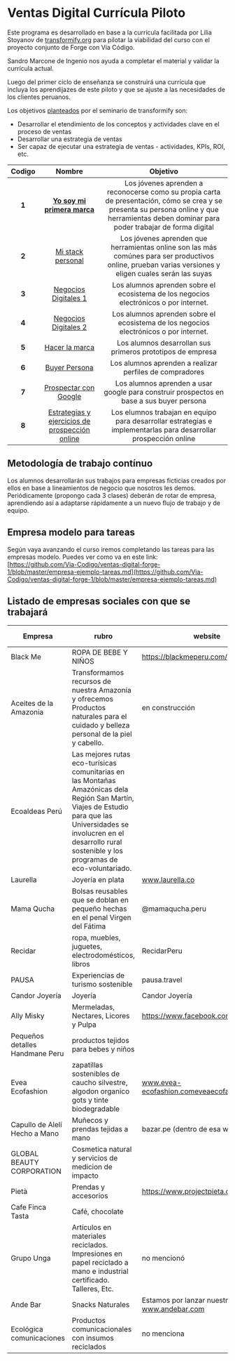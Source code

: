 # Ventas Digital Currícula Piloto

Este programa es desarrollado en base a la currícula facilitada por Lilia Stoyanov de [transformify.org](https://transformify.org)
para pilotar la viabilidad del curso con el proyecto conjunto de Forge con Vía Código.

Sandro Marcone de Ingenio nos ayuda a completar el material y validar la currícula actual.

Luego del primer ciclo de enseñanza se construirá una currícula que incluya los aprendijazes de este piloto y
que se ajuste a las necesidades de los clientes peruanos.

Los objetivos [planteados](https://drive.google.com/open?id=1-yiPAuJs5_cEQ3cwX3yFuu0sYhJ-qTQO) por el seminario de transformify son:

- Desarrollar el etendimiento de los conceptos y actividades clave en el proceso de ventas
- Desarrollar una estrategia de ventas
- Ser capaz de ejecutar una estrategia de ventas - actividades, KPIs, ROI, etc.

| **Codigo** |                                                                                               **Nombre**                                                                                               |                                                                                        **Objetivo**                                                                                         |
| :--------: | :----------------------------------------------------------------------------------------------------------------------------------------------------------------------------------------------------: | :-----------------------------------------------------------------------------------------------------------------------------------------------------------------------------------------: |
|   **1**    |                    [**Yo soy mi primera marca**](https://github.com/Via-Codigo/ventas-digital-forge-1/blob/master/1.%20Yo%20soy%20mi%20primera%20marca/yo-soy-mi-primera-marca.md)                     | Los jóvenes aprenden a reconocerse como su propia carta de presentación, cómo se crea y se presenta su persona online y que herramientas deben dominar para poder trabajar de forma digital |
|   **2**    |                                   [Mi stack personal](https://github.com/Via-Codigo/ventas-digital-forge-1/blob/master/2.%20Mi%20stack%20personal/stack-personal.md)                                   |                   Los jóvenes aprenden que herramientas online son las más comúnes para ser productivos online, prueban varias versiones y eligen cuales serán las suyas                    |
|   **3**    |                                [Negocios Digitales 1](https://github.com/Via-Codigo/ventas-digital-forge-1/blob/master/3.%20Negocios%20Digitales/negocios-digitales.md)                                |                                                    Los alumnos aprenden sobre el ecosistema de los negocios electrónicos o por internet.                                                    |
|   **4**    |                             [Negocios Digitales 2](https://github.com/Via-Codigo/ventas-digital-forge-1/blob/master/4.%20Negocios%20Digitales%202/negocios-digitales-2.md)                             |                                                    Los alumnos aprenden sobre el ecosistema de los negocios electrónicos o por internet.                                                    |
|   **5**    |                            [Hacer la marca](https://github.com/Via-Codigo/ventas-digital-forge-1/blob/master/5.%20Hacer%20la%20Marca%20-%20Empresa/hacer-marca-empresa.md)                             |                                                                 Los alumnos desarrollan sus primeros prototipos de empresa                                                                  |
|   **6**    |                                        [Buyer Persona](https://github.com/Via-Codigo/ventas-digital-forge-1/blob/master/6.%20Buyer%20Persona/guia-de-clase.md)                                         |                                                                   Los alumnos aprenden a realizar perfiles de compradores                                                                   |
|   **7**    |                               [Prospectar con Google](https://github.com/Via-Codigo/ventas-digital-forge-1/blob/master/7.%20Prospectar%20con%20Google/guia-de-clase.md)                                |                                                  Los alumnos aprenden a usar google para construir prospectos en base a sus buyer persona                                                   |
|   **8**    | [Estrategias y ejercicios de prospección online](https://github.com/Via-Codigo/ventas-digital-forge-1/blob/master/8.%20Estrategias%20y%20ejercicios%20de%20prospecci%C3%B3n%20online/guia-de-clase.md) |                                      Los elumnos trabajan en equipo para desarrollar estrategias e implementarlas para desarrollar prospección online                                       |

## Metodología de trabajo contínuo

Los alumnos desarrollarán sus trabajos para empresas ficticias creados por ellos en base a lineamientos de negocio que nosotros les demos.
Periódicamente (propongo cada 3 clases) deberán de rotar de empresa, aprendiendo así a adaptarse rápidamente a un nuevo flujo de trabajo y de equipo.

## Empresa modelo para tareas

Según vaya avanzando el curso iremos completando las tareas para las empresas modelo.
Puedes ver como va en este link: [https://github.com/Via-Codigo/ventas-digital-forge-1/blob/master/empresa-ejemplo-tareas.md](https://github.com/Via-Codigo/ventas-digital-forge-1/blob/master/empresa-ejemplo-tareas.md)

## Listado de empresas sociales con que se trabajará

| Empresa                         | rubro                                                                                                                                                                                                                             | website                                          | facebook                                 | twitter      | Instagram                                 | Plazas llenas |
| ------------------------------- | --------------------------------------------------------------------------------------------------------------------------------------------------------------------------------------------------------------------------------- | ------------------------------------------------ | ---------------------------------------- | ------------ | ----------------------------------------- | ------------- |
| Black Me                        | ROPA DE BEBE Y NIÑOS                                                                                                                                                                                                              | https://blackmeperu.com/                         | black me peru                            |              |                                           | 2/2           |
| Aceites de la Amazonia          | Transformamos recursos de nuestra Amazonía y ofrecemos Productos naturales para el cuidado y belleza personal de la piel y cabello.                                                                                               | en construcción                                  | por buscar                               |              |                                           | 1/2           |
| Ecoaldeas Perú                  | Las mejores rutas eco-turísicas comunitarias en las Montañas Amazónicas dela Región San Martín, Viajes de Estudio para que las Universidades se involucren en el desarrollo rural sostenible y los programas de eco-voluntariado. |                                                  | www.facebook.com/ecoaldeas.peru          | @rponceo     |                                           | 2/2           |
| Laurella                        | Joyería en plata                                                                                                                                                                                                                  | www.laurella.co                                  | @laurella.co                             |              | @laurella.blu (ig)                        | 2/2           |
| Mama Qucha                      | Bolsas reusables que se doblan en pequeño hechas en el penal Virgen del Fátima                                                                                                                                                    | @mamaqucha.peru                                  |                                          |              |                                           | 2/2           |
| Recidar                         | ropa, muebles, juguetes, electrodomésticos, libros                                                                                                                                                                                | RecidarPeru                                      |                                          |              | @recidar                                  | 2/2           |
| PAUSA                           | Experiencias de turismo sostenible                                                                                                                                                                                                | pausa.travel                                     |                                          | pausa.travel |                                           | 2/2           |
| Candor Joyería                  | Joyería                                                                                                                                                                                                                           | Candor Joyería                                   |                                          |              | @candorjoyeria                            | 2/2           |
| Ally Misky                      | Mermeladas, Nectares, Licores y Pulpa                                                                                                                                                                                             | https://www.facebook.com/AllyMishky/             |                                          |              |                                           | 2/2           |
| Pequeños detalles Handmane Peru | productos tejidos para bebes y niños                                                                                                                                                                                              |                                                  | https://www.facebook.com/pdhandmadeperu/ |              | https://www.instagram.com/pdhandmadeperu/ | 1/2           |
| Evea Ecofashion                 | zapatillas sostenibles de caucho silvestre, algodon organico gots y tinte biodegradable                                                                                                                                           | www.evea-ecofashion.comeveaecofashion            | eveaecofashion                           |              | eveaecofashion                            | 2/2           |
| Capullo de Alelí Hecho a Mano   | Muñecos y prendas tejidas a mano                                                                                                                                                                                                  | bazar.pe (dentro de esa web)                     |                                          |              |                                           | 0/2           |
| GLOBAL BEAUTY CORPORATION       | Cosmetica natural y servicios de medicion de impacto                                                                                                                                                                              |                                                  |                                          |              |                                           | 2/2           |
| Pietà                           | Prendas y accesorios                                                                                                                                                                                                              | https://www.projectpieta.com/                    | facebook.com/projectpieta                |              |                                           | 2/2           |
| Cafe Finca Tasta                | Café, chocolate                                                                                                                                                                                                                   |                                                  | tiene no dio dirección                   |              | tiene no dio dirección                    | 1/2           |
| Grupo Unga                      | Artículos en materiales reciclados. Impresiones en papel reciclado a mano e industrial certificado. Talleres, Etc.                                                                                                                | no mencionó                                      | tiene pero no lo facilitó                |              |                                           | 2/2           |
| Ande Bar                        | Snacks Naturales                                                                                                                                                                                                                  | Estamos por lanzar nuestra web : www.andebar.com | https://www.facebook.com/andebarperu/    |              |                                           | 2/2           |
| Ecológica comunicaciones                        | Productos comunicacionales con insumos reciclados  | no menciona | https://www.facebook.com/ecologicacomunicaciones/    |       https://www.linkedin.com/company/ecologica-comunicaciones       |                                           | 2/2           |
